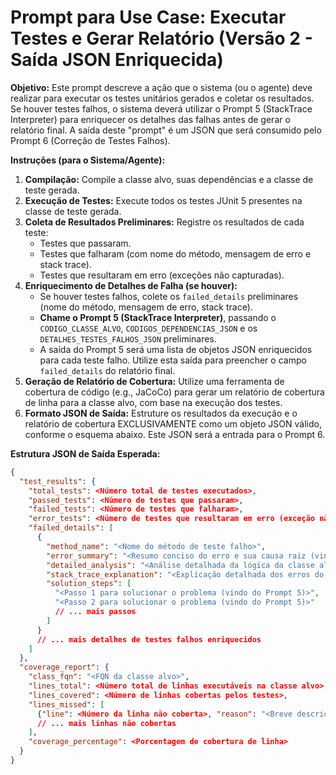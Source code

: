 # Prompt para Use Case: Executar Testes e Gerar Relatório (Versão 2 - Saída JSON Enriquecida)

**Objetivo:** Este prompt descreve a ação que o sistema (ou o agente) deve realizar para executar os testes unitários gerados e coletar os resultados. Se houver testes falhos, o sistema deverá utilizar o Prompt 5 (StackTrace Interpreter) para enriquecer os detalhes das falhas antes de gerar o relatório final. A saída deste "prompt" é um JSON que será consumido pelo Prompt 6 (Correção de Testes Falhos).

**Instruções (para o Sistema/Agente):**

1.  **Compilação:** Compile a classe alvo, suas dependências e a classe de teste gerada.
2.  **Execução de Testes:** Execute todos os testes JUnit 5 presentes na classe de teste gerada.
3.  **Coleta de Resultados Preliminares:** Registre os resultados de cada teste:
    *   Testes que passaram.
    *   Testes que falharam (com nome do método, mensagem de erro e stack trace).
    *   Testes que resultaram em erro (exceções não capturadas).
4.  **Enriquecimento de Detalhes de Falha (se houver):**
    *   Se houver testes falhos, colete os `failed_details` preliminares (nome do método, mensagem de erro, stack trace).
    *   **Chame o Prompt 5 (StackTrace Interpreter)**, passando o `CODIGO_CLASSE_ALVO`, `CODIGOS_DEPENDENCIAS_JSON` e os `DETALHES_TESTES_FALHOS_JSON` preliminares.
    *   A saída do Prompt 5 será uma lista de objetos JSON enriquecidos para cada teste falho. Utilize esta saída para preencher o campo `failed_details` do relatório final.
5.  **Geração de Relatório de Cobertura:** Utilize uma ferramenta de cobertura de código (e.g., JaCoCo) para gerar um relatório de cobertura de linha para a classe alvo, com base na execução dos testes.
6.  **Formato JSON de Saída:** Estruture os resultados da execução e o relatório de cobertura EXCLUSIVAMENTE como um objeto JSON válido, conforme o esquema abaixo. Este JSON será a entrada para o Prompt 6.

**Estrutura JSON de Saída Esperada:**

```json
{
  "test_results": {
    "total_tests": <Número total de testes executados>,
    "passed_tests": <Número de testes que passaram>,
    "failed_tests": <Número de testes que falharam>,
    "error_tests": <Número de testes que resultaram em erro (exceção não capturada)>,
    "failed_details": [
      {
        "method_name": "<Nome do método de teste falho>",
        "error_summary": "<Resumo conciso do erro e sua causa raiz (vindo do Prompt 5)>",
        "detailed_analysis": "<Análise detalhada da lógica da classe alvo em relação ao cenário falho (vindo do Prompt 5)>",
        "stack_trace_explanation": "<Explicação detalhada dos erros do StackTrace (vindo do Prompt 5)>",
        "solution_steps": [
          "<Passo 1 para solucionar o problema (vindo do Prompt 5)>",
          "<Passo 2 para solucionar o problema (vindo do Prompt 5)>"
          // ... mais passos
        ]
      }
      // ... mais detalhes de testes falhos enriquecidos
    ]
  },
  "coverage_report": {
    "class_fqn": "<FQN da classe alvo>",
    "lines_total": <Número total de linhas executáveis na classe alvo>,
    "lines_covered": <Número de linhas cobertas pelos testes>,
    "lines_missed": [
      {"line": <Número da linha não coberta>, "reason": "<Breve descrição do porquê a linha não foi coberta>"}
      // ... mais linhas não cobertas
    ],
    "coverage_percentage": <Porcentagem de cobertura de linha>
  }
}
```


